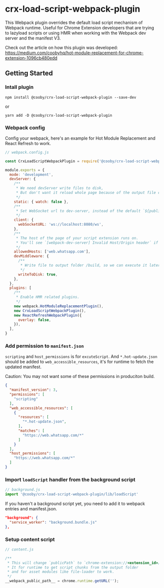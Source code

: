 # crx-load-script-webpack-plugin

This Webpack plugin overrides the default load script mechanism of Webpack runtime. Useful for Chrome Extension developers that are trying to lazyload scripts or using HMR when working with the Webpack dev server and the manifest V3.

Check out the article on how this plugin was developed: https://medium.com/coobyhq/hot-module-replacement-for-chrome-extension-1096cb480edd

## Getting Started

### Intall plugin

```
npm install @cooby/crx-load-script-webpack-plugin --save-dev
```

or

```
yarn add -D @cooby/crx-load-script-webpack-plugin
```

### Webpack config

Config your webpack, here's an example for Hot Module Replacement and React Refresh to work.

```js
// webpack.config.js

const CrxLoadScriptWebpackPlugin = require('@cooby/crx-load-script-webpack-plugin');

module.exports = {
  mode: 'development',
  devServer: {
    /**
     * We need devServer write files to disk,
     * But don't want it reload whole page because of the output file changes.
     */
    static: { watch: false },
    /**
     * Set WebSocket url to dev-server, instead of the default `${publicPath}/ws`
     */
    client: {
      webSocketURL: 'ws://localhost:8080/ws',
    },
    /**
     * The host of the page of your script extension runs on.
     * You'll see `[webpack-dev-server] Invalid Host/Origin header` if this is not set.
     */ 
    allowedHosts: ['web.whatsapp.com'],
    devMiddleware: {
      /**
       * Write file to output folder /build, so we can execute it later.
       */
      writeToDisk: true,
    },
  },
  plugins: [
    /** 
     * Enable HMR related plugins. 
     */
    new webpack.HotModuleReplacementPlugin(),
    new CrxLoadScriptWebpackPlugin(),
    new ReactRefreshWebpackPlugin({
      overlay: false,
    }),
  ],
}
```

### Add permission to `manifest.json`

`scripting` and `host_permissions` is for `excuteScript`.
And `*.hot-update.json` should be added to `web_accessible_resources`, it's for runtime to fetch the updated manifest.

Caution: You may not want some of these permissions in produciton build.

```json
{
  "manifest_version": 3,
  "permissions": [
    "scripting"
  ],
  "web_accessible_resources": [
    {
      "resources": [
        "*.hot-update.json",
      ],
      "matches": [
        "https://web.whatsapp.com/*"
      ]
    }
  ],
  "host_permissions": [
    "https://web.whatsapp.com/*"
  ]
}

```

### Import `loadScript` handler from the background script

```js
// background.js
import '@cooby/crx-load-script-webpack-plugin/lib/loadScript'
```

If you haven't a background script yet, you need to add it to webpack entries and manifest.json.

```json
"background": {
  "service_worker": "background.bundle.js"
},

```

### Setup content script

```js
// content.js

/**
 * This will change `publicPath` to `chrome-extension://<extension_id>/`.
 * It for runtime to get script chunks from the output folder
 * and for asset modules like file-loader to work.
 */
__webpack_public_path__ = chrome.runtime.getURL('');
```

